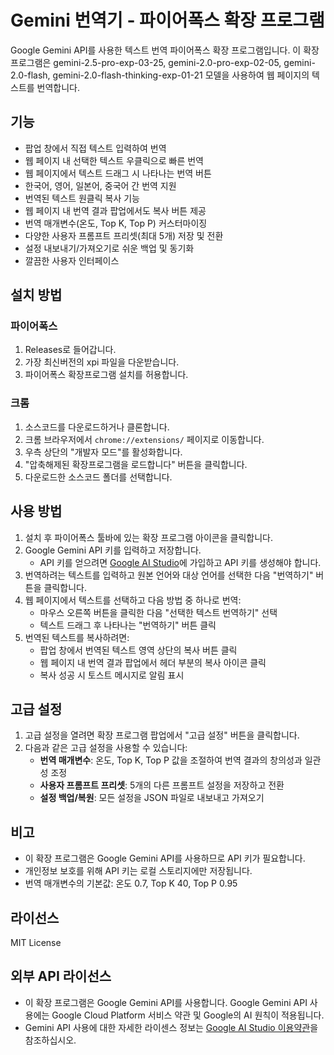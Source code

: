 # Gemini 번역기 - 파이어폭스 확장 프로그램

Google Gemini API를 사용한 텍스트 번역 파이어폭스 확장 프로그램입니다. 이 확장 프로그램은 gemini-2.5-pro-exp-03-25, gemini-2.0-pro-exp-02-05, gemini-2.0-flash, gemini-2.0-flash-thinking-exp-01-21 모델을 사용하여 웹 페이지의 텍스트를 번역합니다.

## 기능

- 팝업 창에서 직접 텍스트 입력하여 번역
- 웹 페이지 내 선택한 텍스트 우클릭으로 빠른 번역
- 웹 페이지에서 텍스트 드래그 시 나타나는 번역 버튼
- 한국어, 영어, 일본어, 중국어 간 번역 지원
- 번역된 텍스트 원클릭 복사 기능
- 웹 페이지 내 번역 결과 팝업에서도 복사 버튼 제공
- 번역 매개변수(온도, Top K, Top P) 커스터마이징
- 다양한 사용자 프롬프트 프리셋(최대 5개) 저장 및 전환
- 설정 내보내기/가져오기로 쉬운 백업 및 동기화
- 깔끔한 사용자 인터페이스

## 설치 방법

### 파이어폭스
1. Releases로 들어갑니다.
2. 가장 최신버전의 xpi 파일을 다운받습니다.
3. 파이어폭스 확장프로그램 설치를 허용합니다.

### 크롬
1. 소스코드를 다운로드하거나 클론합니다.
2. 크롬 브라우저에서 `chrome://extensions/` 페이지로 이동합니다.
3. 우측 상단의 "개발자 모드"를 활성화합니다.
4. "압축해제된 확장프로그램을 로드합니다" 버튼을 클릭합니다.
5. 다운로드한 소스코드 폴더를 선택합니다.

## 사용 방법

1. 설치 후 파이어폭스 툴바에 있는 확장 프로그램 아이콘을 클릭합니다.
2. Google Gemini API 키를 입력하고 저장합니다.
   - API 키를 얻으려면 [Google AI Studio](https://ai.google.dev/)에 가입하고 API 키를 생성해야 합니다.
3. 번역하려는 텍스트를 입력하고 원본 언어와 대상 언어를 선택한 다음 "번역하기" 버튼을 클릭합니다.
4. 웹 페이지에서 텍스트를 선택하고 다음 방법 중 하나로 번역:
   - 마우스 오른쪽 버튼을 클릭한 다음 "선택한 텍스트 번역하기" 선택
   - 텍스트 드래그 후 나타나는 "번역하기" 버튼 클릭
5. 번역된 텍스트를 복사하려면:
   - 팝업 창에서 번역된 텍스트 영역 상단의 복사 버튼 클릭
   - 웹 페이지 내 번역 결과 팝업에서 헤더 부분의 복사 아이콘 클릭
   - 복사 성공 시 토스트 메시지로 알림 표시

## 고급 설정

1. 고급 설정을 열려면 확장 프로그램 팝업에서 "고급 설정" 버튼을 클릭합니다.
2. 다음과 같은 고급 설정을 사용할 수 있습니다:
   - **번역 매개변수**: 온도, Top K, Top P 값을 조절하여 번역 결과의 창의성과 일관성 조정
   - **사용자 프롬프트 프리셋**: 5개의 다른 프롬프트 설정을 저장하고 전환
   - **설정 백업/복원**: 모든 설정을 JSON 파일로 내보내고 가져오기

## 비고

- 이 확장 프로그램은 Google Gemini API를 사용하므로 API 키가 필요합니다.
- 개인정보 보호를 위해 API 키는 로컬 스토리지에만 저장됩니다.
- 번역 매개변수의 기본값: 온도 0.7, Top K 40, Top P 0.95

## 라이선스

MIT License 

## 외부 API 라이선스

- 이 확장 프로그램은 Google Gemini API를 사용합니다. Google Gemini API 사용에는 Google Cloud Platform 서비스 약관 및 Google의 AI 원칙이 적용됩니다.
- Gemini API 사용에 대한 자세한 라이센스 정보는 [Google AI Studio 이용약관](https://ai.google.dev/terms)을 참조하십시오. 
